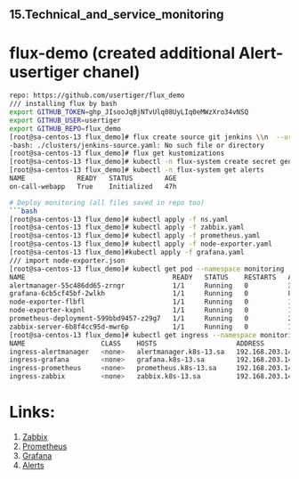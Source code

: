 ## 15.Technical_and_service_monitoring

# flux-demo (created additional Alert-usertiger chanel)
```bash
repo: https://github.com/usertiger/flux_demo
/// installing flux by bash
export GITHUB_TOKEN=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
export GITHUB_USER=usertiger
export GITHUB_REPO=flux_demo
[root@sa-centos-13 flux_demo]# flux create source git jenkins \\n  --url=https://github.com/usertiger/flux_demo.git \\n  --branch=main \\n  --interval=1m \\n  --export > ./clusters/jenkins-source.yaml
-bash: ./clusters/jenkins-source.yaml: No such file or directory
[root@sa-centos-13 flux_demo]# flux get kustomizations
[root@sa-centos-13 flux_demo]# kubectl -n flux-system create secret generic slack-url \--from-literal=address=https://hooks.slack.com/services/
[root@sa-centos-13 flux_demo]# kubectl -n flux-system get alerts
NAME             READY   STATUS        AGE
on-call-webapp   True    Initialized   47h

# Deploy monitoring (all files saved in repo too)
```bash
[root@sa-centos-13 flux_demo]# kubectl apply -f ns.yaml
[root@sa-centos-13 flux_demo]# kubectl apply -f zabbix.yaml
[root@sa-centos-13 flux_demo]# kubectl apply -f prometheus.yaml
[root@sa-centos-13 flux_demo]# kubectl apply -f node-exporter.yaml
[root@sa-centos-13 flux_demo]#kubectl apply -f grafana.yaml
/// import node-exporter.json
[root@sa-centos-13 flux_demo]# kubectl get pod --namespace monitoring
NAME                                     READY   STATUS    RESTARTS   AGE
alertmanager-55c486dd65-zrngr            1/1     Running   0          33m
grafana-6cb5cf45bf-2wlkh                 1/1     Running   0          87m
node-exporter-flbfl                      1/1     Running   0          102m
node-exporter-kxpnl                      1/1     Running   0          102m
prometheus-deployment-599bbd9457-z29g7   1/1     Running   0          2d4h
zabbix-server-6b8f4cc95d-mwr6p           1/1     Running   0          153m
[root@sa-centos-13 flux_demo]# kubectl get ingress --namespace monitoring
NAME                   CLASS    HOSTS                    ADDRESS          PORTS   AGE
ingress-alertmanager   <none>   alertmanager.k8s-13.sa   192.168.203.14   80      33m
ingress-grafana        <none>   grafana.k8s-13.sa        192.168.203.14   80      87m
ingress-prometheus     <none>   prometheus.k8s-13.sa     192.168.203.14   80      2d4h
ingress-zabbix         <none>   zabbix.k8s-13.sa         192.168.203.14   80      153m
```

# Links:
1. [Zabbix](https://github.com/usertiger/sa.it-academy.by/tree/md-sa2-18-21/Anton_Usertiger/15.monitoring/demo/zabbix.png)
2. [Prometheus](https://github.com/usertiger/sa.it-academy.by/tree/md-sa2-18-21/Anton_Usertiger/15.monitoring/demo/prometheus.png)
3. [Grafana](https://github.com/usertiger/sa.it-academy.by/tree/md-sa2-18-21/Anton_Usertiger/15.monitoring/demo/grafana.png)
4. [Alerts](https://github.com/usertiger/sa.it-academy.by/tree/md-sa2-18-21/Anton_Usertiger/15.monitoring/demo/alerts.png)